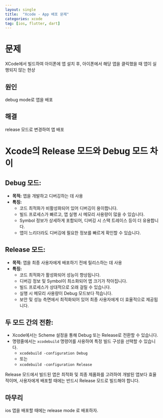 ```yaml
---
layout: single
title:  "Xcode - App 배포 문제"
categories: xcode
tag: [ios, flutter, dart]
---
```


# 문제
XCode에서 빌드하여 아이폰에 앱 설치 후, 아이폰에서 해당 앱을 클릭했을 때 앱이 실행되지 않는 현상
 
## 원인
debug mode로 앱을 배포

## 해결

release 모드로 변경하여 앱 배포

# Xcode의 Release 모드와 Debug 모드 차이

## Debug 모드:
- **목적:** 앱을 개발하고 디버깅하는 데 사용
- **특징:**
  - 코드 최적화가 비활성화되어 있어 디버깅이 용이합니다.
  - 빌드 프로세스가 빠르고, 앱 실행 시 메모리 사용량이 많을 수 있습니다.
  - Symbol 정보가 상세하게 포함되어, 디버깅 시 스택 트레이스 등이 더 유용합니다.
  - 앱이 느리더라도 디버깅에 필요한 정보를 빠르게 확인할 수 있습니다.

## Release 모드:
- **목적:** 앱을 최종 사용자에게 배포하기 전에 릴리스하는 데 사용
- **특징:**
  - 코드 최적화가 활성화되어 성능이 향상됩니다.
  - 디버깅 정보 및 Symbol이 최소화되어 앱 크기가 작아집니다.
  - 빌드 프로세스가 상대적으로 오래 걸릴 수 있습니다.
  - 실행 시 메모리 사용량이 Debug 모드보다 적습니다.
  - 보안 및 성능 측면에서 최적화되어 있어 최종 사용자에게 더 효율적으로 제공됩니다.

## 두 모드 간의 전환:
- Xcode에서는 Scheme 설정을 통해 Debug 또는 Release로 전환할 수 있습니다.
- 명령줄에서는 `xcodebuild` 명령어를 사용하여 특정 빌드 구성을 선택할 수 있습니다.
  - `xcodebuild -configuration Debug`
  - 또는
  - `xcodebuild -configuration Release`

Release 모드에서 빌드된 앱은 최적화 및 최종 제품화를 고려하여 개발된 앱보다 효율적이며, 사용자에게 배포할 때에는 반드시 Release 모드로 빌드해야 합니다.


## 마무리

ios 앱을 배포할 때에는 release mode 로 배포하자.

